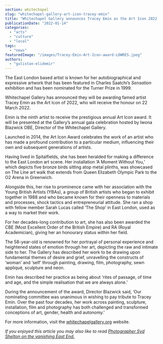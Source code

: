 ```yaml
---
section: whitechapel
slug: "whitechapel-gallery-art-icon-tracey-emin"
title: "Whitechapel Gallery announces Tracey Emin as the Art Icon 2022 recipient"
publicationDate: "2022-01-14"
categories: 
  - "arts"
  - "culture"
  - "local"
tags: 
  - "news"
featuredImage: "/images/Tracey-Emin-Art-Icon-award-LOWRES.jpeg"
authors: 
  - "gulistan-elidemir"
---
```


The East London based artist is known for her autobiographical and expressive artwork that has been featured in Charles Saatchi’s _Sensation_ exhibition and has been nominated for the Turner Prize in 1999.

Whitechapel Gallery has announced they will be awarding famed artist Tracey Emin as the Art Icon of 2022, who will receive the honour on 22 March 2022. 

Emin is the ninth artist to receive the prestigious annual Art Icon award. It will be presented at the Gallery’s annual gala celebration hosted by Iwona Blazwick OBE, Director of the Whitechapel Gallery.

Launched in 2014, the Art Icon Award celebrates the work of an artist who has made a profound contribution to a particular medium, influencing their own and subsequent generations of artists.

Having lived in Spitalfields, she has been heralded for making a difference to the East London art scene. Her installation ‘A Moment Without You,’ which depicts five bronze birds sitting atop metal plinths, was showcased on The Line art walk that extends from Queen Elizabeth Olympic Park to the O2 Arena in Greenwich.

Alongside this, her rise to prominence came with her association with the Young British Artists (YBAs), a group of British artists who began to exhibit together in 1988 and who became known for their openness to materials and processes, shock tactics and entrepreneurial attitude. She ran a shop with fellow member Sarah Lucas called ‘The Shop’ in East London, used as a way to market their work. 

For her decades-long contribution to art, she has also been awarded the CBE (Most Excellent Order of the British Empire) and RA (Royal Academician), giving her an honourary status within her field.

The 58-year-old is renowned for her portrayal of personal experience and heightened states of emotion through her art, depicting the raw and intimate side to her. The Gallery has described her work to be drawing upon fundamental themes of desire and grief, unravelling the constructs of ‘woman’ and ‘self’ through painting, drawing, film, photography, sewn appliqué, sculpture and neon. 

Emin has described her practice as being about ‘rites of passage, of time and age, and the simple realisation that we are always alone.’

During the announcement of the award, Director Blazwick said, ‘Our nominating committee was unanimous in wishing to pay tribute to Tracey Emin. Over the past four decades, her work across painting, sculpture, installation, film and photography has both challenged and transformed conceptions of art, gender, health and autonomy.’

For more information, visit the [whitechapelgallery.org](http://whitechapelgallery.org/) website.

_If you enjoyed this article you may also like to read_ [_Photographer Syd Shelton on the vanishing East End._](https://whitechapellondon.co.uk/syd-shelton-photographer-east-end/)
